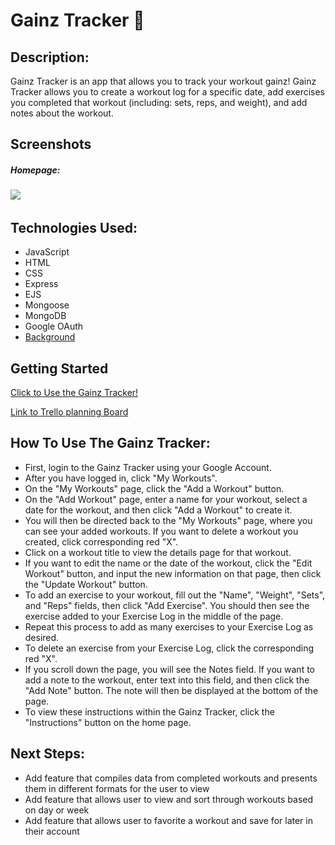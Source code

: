 # Gainz Tracker 💪

## Description:

Gainz Tracker is an app that allows you to track your workout gainz! Gainz Tracker allows you to create a workout log for a specific date, add exercises you completed that workout (including: sets, reps, and weight), and add notes about the workout.

## Screenshots
##### Homepage:
<img src="https://i.imgur.com/CPzspVQ.png">
<img src="">
<img src="">

## Technologies Used:

- JavaScript
- HTML
- CSS
- Express
- EJS
- Mongoose
- MongoDB
- Google OAuth
- [Background](https://codepen.io/P1N2O/pen/pyBNzX)

## Getting Started

[Click to Use the Gainz Tracker!](https://gainztracker.fly.dev/)

[Link to Trello planning Board](https://trello.com/b/SE8aNwY9/project-2)

## How To Use The Gainz Tracker:
- First, login to the Gainz Tracker using your Google Account.
- After you have logged in, click "My Workouts".
- On the "My Workouts" page, click the "Add a Workout" button.
- On the "Add Workout" page, enter a name for your workout, select a date for the workout, and then click "Add a Workout" to create it.
- You will then be directed back to the "My Workouts" page, where you can see your added workouts. If you want to delete a workout you created, click corresponding red "X".
- Click on a workout title to view the details page for that workout.
- If you want to edit the name or the date of the workout, click the "Edit Workout" button, and input the new information on that page, then click the "Update Workout" button.
- To add an exercise to your workout, fill out the "Name", "Weight", "Sets", and "Reps" fields, then click "Add Exercise". You should then see the exercise added to your Exercise Log in the middle of the page.
- Repeat this process to add as many exercises to your Exercise Log as desired.
- To delete an exercise from your Exercise Log, click the corresponding red "X".
- If you scroll down the page, you will see the Notes field. If you want to add a note to the workout, enter text into this field, and then click the "Add Note" button. The note will then be displayed at the bottom of the page.
- To view these instructions within the Gainz Tracker, click the "Instructions" button on the home page.

## Next Steps:

- Add feature that compiles data from completed workouts and presents them in different formats for the user to view
- Add feature that allows user to view and sort through workouts based on day or week
- Add feature that allows user to favorite a workout and save for later in their account

